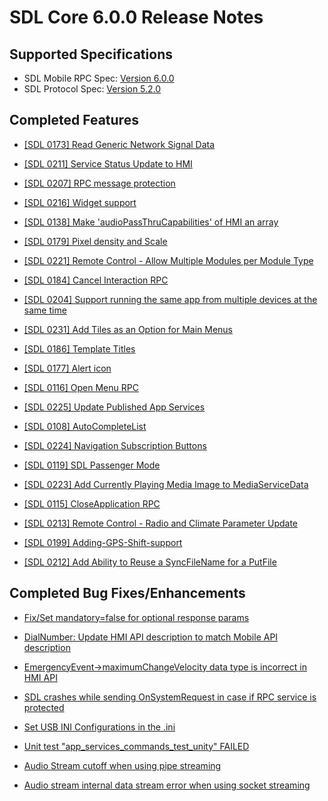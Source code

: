 # SDL Core 6.0.0 Release Notes

## Supported Specifications

- SDL Mobile RPC Spec: [Version 6.0.0](https://github.com/smartdevicelink/rpc_spec/releases/tag/6.0.0)
- SDL Protocol Spec: [Version 5.2.0](https://github.com/smartdevicelink/protocol_spec/releases/tag/5.2.0)

## Completed Features

- [[SDL 0173] Read Generic Network Signal Data](https://github.com/smartdevicelink/sdl_core/issues/2840)

- [[SDL 0211] Service Status Update to HMI](https://github.com/smartdevicelink/sdl_core/issues/2791)

- [[SDL 0207] RPC message protection](https://github.com/smartdevicelink/sdl_core/issues/2816)

- [[SDL 0216] Widget support](https://github.com/smartdevicelink/sdl_core/issues/2918)

- [[SDL 0138] Make 'audioPassThruCapabilities' of HMI an array ](https://github.com/smartdevicelink/sdl_core/issues/2024)

- [[SDL 0179] Pixel density and Scale](https://github.com/smartdevicelink/sdl_core/issues/2319)

- [[SDL 0221] Remote Control - Allow Multiple Modules per Module Type](https://github.com/smartdevicelink/sdl_core/issues/2919)

- [[SDL 0184] Cancel Interaction RPC](https://github.com/smartdevicelink/sdl_core/issues/2533)

- [[SDL 0204] Support running the same app from multiple devices at the same time](https://github.com/smartdevicelink/sdl_core/issues/2763)

- [[SDL 0231] Add Tiles as an Option for Main Menus](https://github.com/smartdevicelink/sdl_core/issues/2925)

- [[SDL 0186] Template Titles](https://github.com/smartdevicelink/sdl_core/issues/2393)

- [[SDL 0177] Alert icon](https://github.com/smartdevicelink/sdl_core/issues/2287)

- [[SDL 0116] Open Menu RPC](https://github.com/smartdevicelink/sdl_core/issues/1937)

- [[SDL 0225] Update Published App Services](https://github.com/smartdevicelink/sdl_core/issues/2911)

- [[SDL 0108] AutoCompleteList](https://github.com/smartdevicelink/sdl_core/issues/1858)

- [[SDL 0224] Navigation Subscription Buttons](https://github.com/smartdevicelink/sdl_core/issues/2917)

- [[SDL 0119] SDL Passenger Mode](https://github.com/smartdevicelink/sdl_core/issues/2134)

- [[SDL 0223] Add Currently Playing Media Image to MediaServiceData](https://github.com/smartdevicelink/sdl_core/issues/2897)

- [[SDL 0115] CloseApplication RPC](https://github.com/smartdevicelink/sdl_core/issues/1931)

- [[SDL 0213] Remote Control - Radio and Climate Parameter Update](https://github.com/smartdevicelink/sdl_core/issues/2793)

- [[SDL 0199] Adding-GPS-Shift-support](https://github.com/smartdevicelink/sdl_core/issues/2639)

- [[SDL 0212] Add Ability to Reuse a SyncFileName for a PutFile](https://github.com/smartdevicelink/sdl_core/issues/2799)

## Completed Bug Fixes/Enhancements

- [Fix/Set mandatory=false for optional response params](https://github.com/smartdevicelink/sdl_core/pull/3052)

- [DialNumber: Update HMI API description to match Mobile API description](https://github.com/smartdevicelink/sdl_core/issues/2408)

- [EmergencyEvent->maximumChangeVelocity data type is incorrect in HMI API](https://github.com/smartdevicelink/sdl_core/issues/2735)

- [SDL crashes while sending OnSystemRequest in case if RPC service is protected](https://github.com/smartdevicelink/sdl_core/issues/2922)

- [Set USB INI Configurations in the .ini](https://github.com/smartdevicelink/sdl_core/issues/2971)

- [Unit test "app_services_commands_test_unity" FAILED](https://github.com/smartdevicelink/sdl_core/issues/2936)

- [Audio Stream cutoff when using pipe streaming](https://github.com/smartdevicelink/sdl_core/issues/2633)

- [Audio stream internal data stream error when using socket streaming](https://github.com/smartdevicelink/sdl_core/issues/2945)
